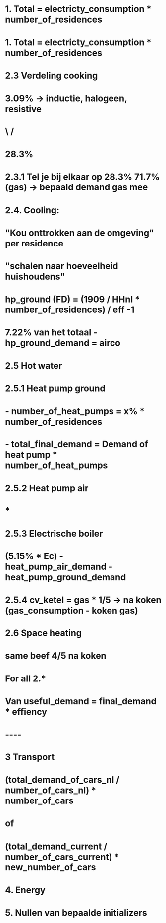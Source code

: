 # 1. Total = electricty_consumption * number_of_residences
# 1. Total = electricty_consumption * number_of_residences
# 2.3 Verdeling cooking
#     3.09% -> inductie, halogeen, resistive
#              \                           /
#                         28.3%
#
# 2.3.1 Tel je bij elkaar op 28.3% 71.7% (gas) -> bepaald demand gas mee
# 2.4. Cooling:
#    "Kou onttrokken aan de omgeving" per residence
#    "schalen naar hoeveelheid huishoudens"
#    hp_ground (FD) = (1909 / HHnl * number_of_residences) / eff -1
#
#    7.22% van het totaal - hp_ground_demand = airco
#
# 2.5 Hot water
# 2.5.1 Heat pump ground
#       - number_of_heat_pumps = x% * number_of_residences
#       - total_final_demand = Demand of heat pump * number_of_heat_pumps
# 2.5.2 Heat pump air
#       *
# 2.5.3 Electrische boiler
#       (5.15% * Ec) - heat_pump_air_demand - heat_pump_ground_demand
# 2.5.4 cv_ketel = gas * 1/5 -> na koken (gas_consumption - koken gas)
# 2.6 Space heating
#  same beef 4/5 na koken
#
# For all 2.*
#
# Van useful_demand = final_demand * effiency
#
# ----
#
# 3 Transport
#     (total_demand_of_cars_nl / number_of_cars_nl) * number_of_cars
#     of
#     (total_demand_current / number_of_cars_current) * new_number_of_cars
#
# 4. Energy
# 5. Nullen van bepaalde initializers
#

